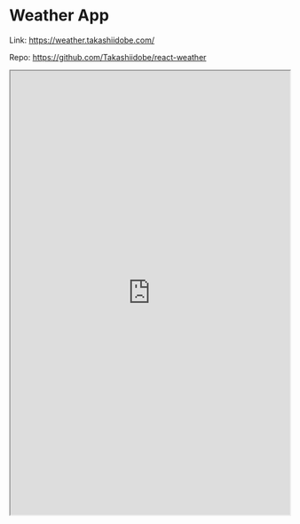 # Weather App

Link: <https://weather.takashiidobe.com/>

Repo: <https://github.com/Takashiidobe/react-weather>

<iframe src="https://weather.takashiidobe.com/" width="100%"
height="800px"></iframe>
